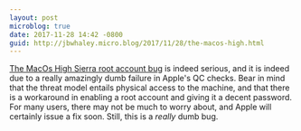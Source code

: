 ```yaml
---
layout: post
microblog: true
date: 2017-11-28 14:42 -0800
guid: http://jbwhaley.micro.blog/2017/11/28/the-macos-high.html
---
```

[The MacOs High Sierra root account bug](https://9to5mac.com/2017/11/28/how-to-set-root-password/) is indeed serious, and it is indeed due to a really amazingly dumb failure in Apple's QC checks. Bear in mind that the threat model entails physical access to the machine, and that there is a workaround in enabling a root account and giving it a decent password. For many users, there may not be much to worry about, and Apple will certainly issue a fix soon. Still, this is a *really* dumb bug.
